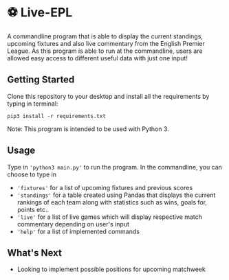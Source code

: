 # :soccer: Live-EPL

A commandline program that is able to display the current standings, upcoming fixtures and also live commentary from the English Premier League. As this program is able to run at the commandline, users are allowed easy access to different useful data with just one input!

## Getting Started
Clone this repository to your desktop and install all the requirements by typing in terminal:
```
pip3 install -r requirements.txt
```
Note: This program is intended to be used with Python 3.


## Usage
Type in `'python3 main.py'` to run the program.
In the commandline, you can choose to type in
- `'fixtures'` for a list of upcoming fixtures and previous scores
- `'standings'` for a table created using Pandas that displays the current rankings of each team along with statistics such as wins, goals for, points etc..
- `'live'` for a list of live games which will display respective match commentary depending on user's input
- `'help'` for a list of implemented commands


## What's Next
- Looking to implement possible positions for upcoming matchweek
